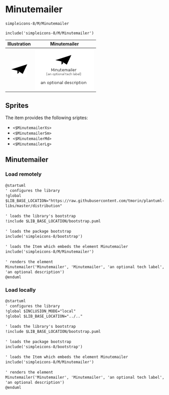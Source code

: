 # Minutemailer


```text
simpleicons-8/M/Minutemailer
```

```text
include('simpleicons-8/M/Minutemailer')
```



| Illustration | Minutemailer |
| :---: | :---: |
| ![illustration for Illustration](../../simpleicons-8/M/Minutemailer.png) | ![illustration for Minutemailer](../../simpleicons-8/M/Minutemailer.Local.png) |



## Sprites
The item provides the following sriptes:

- `<$MinutemailerXs>`
- `<$MinutemailerSm>`
- `<$MinutemailerMd>`
- `<$MinutemailerLg>`





## Minutemailer

### Load remotely
```plantuml
@startuml
' configures the library
!global $LIB_BASE_LOCATION="https://raw.githubusercontent.com/tmorin/plantuml-libs/master/distribution"

' loads the library's bootstrap
!include $LIB_BASE_LOCATION/bootstrap.puml

' loads the package bootstrap
include('simpleicons-8/bootstrap')

' loads the Item which embeds the element Minutemailer
include('simpleicons-8/M/Minutemailer')

' renders the element
Minutemailer('Minutemailer', 'Minutemailer', 'an optional tech label', 'an optional description')
@enduml
```

### Load locally
```plantuml
@startuml
' configures the library
!global $INCLUSION_MODE="local"
!global $LIB_BASE_LOCATION="../.."

' loads the library's bootstrap
!include $LIB_BASE_LOCATION/bootstrap.puml

' loads the package bootstrap
include('simpleicons-8/bootstrap')

' loads the Item which embeds the element Minutemailer
include('simpleicons-8/M/Minutemailer')

' renders the element
Minutemailer('Minutemailer', 'Minutemailer', 'an optional tech label', 'an optional description')
@enduml
```

